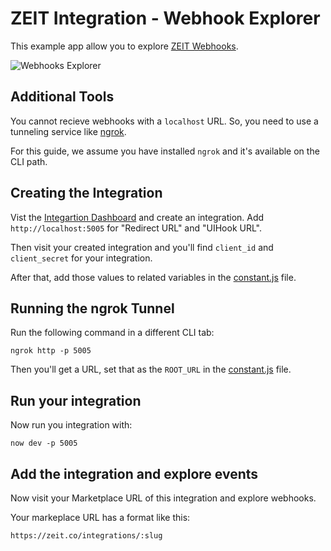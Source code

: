 # ZEIT Integration - Webhook Explorer

This example app allow you to explore [ZEIT Webhooks](https://zeit.co/docs/api/#endpoints/webhooks).

![Webhooks Explorer](https://files-ne8tttozb.zeit.sh/)

## Additional Tools

You cannot recieve webhooks with a `localhost` URL. So, you need to use a tunneling service like [ngrok](https://ngrok.com/).

For this guide, we assume you have installed `ngrok` and it's available on the CLI path.

## Creating the Integration

Vist the [Integartion Dashboard](https://zeit.co/dashboard/integrations/console) and create an integration. Add `http://localhost:5005` for "Redirect URL" and "UIHook URL".

Then visit your created integration and you'll find `client_id` and `client_secret` for your integration.

After that, add those values to related variables in the [constant.js](./constant.js) file.

## Running the ngrok Tunnel

Run the following command in a different CLI tab:

```
ngrok http -p 5005
```

Then you'll get a URL, set that as the `ROOT_URL` in the [constant.js](./constant.js) file.

## Run your integration

Now run you integration with:

```
now dev -p 5005
```

## Add the integration and explore events

Now visit your Marketplace URL of this integration and explore webhooks.

Your markeplace URL has a format like this:

```
https://zeit.co/integrations/:slug
```

